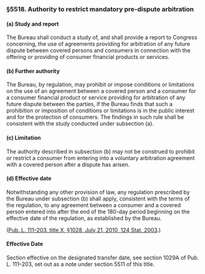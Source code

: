 ### §5518. Authority to restrict mandatory pre-dispute arbitration ###

[]()

#### (a) Study and report ####

The Bureau shall conduct a study of, and shall provide a report to Congress concerning, the use of agreements providing for arbitration of any future dispute between covered persons and consumers in connection with the offering or providing of consumer financial products or services.

[]()

#### (b) Further authority ####

The Bureau, by regulation, may prohibit or impose conditions or limitations on the use of an agreement between a covered person and a consumer for a consumer financial product or service providing for arbitration of any future dispute between the parties, if the Bureau finds that such a prohibition or imposition of conditions or limitations is in the public interest and for the protection of consumers. The findings in such rule shall be consistent with the study conducted under subsection (a).

[]()

#### (c) Limitation ####

The authority described in subsection (b) may not be construed to prohibit or restrict a consumer from entering into a voluntary arbitration agreement with a covered person after a dispute has arisen.

[]()

#### (d) Effective date ####

Notwithstanding any other provision of law, any regulation prescribed by the Bureau under subsection (b) shall apply, consistent with the terms of the regulation, to any agreement between a consumer and a covered person entered into after the end of the 180-day period beginning on the effective date of the regulation, as established by the Bureau.

([Pub. L. 111–203, title X, §1028, July 21, 2010, 124 Stat. 2003](/statviewer.htm?volume=124&page=2003).)

#### Effective Date ####

Section effective on the designated transfer date, see section 1029A of Pub. L. 111–203, set out as a note under section 5511 of this title.